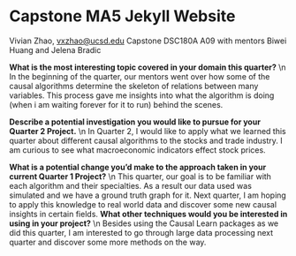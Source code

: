 # Capstone MA5 Jekyll Website
Vivian Zhao, vxzhao@ucsd.edu
Capstone DSC180A A09 with mentors Biwei Huang and Jelena Bradic

**What is the most interesting topic covered in your domain this quarter?** \n
In the beginning of the quarter, our mentors went over how some of the causal algorithms determine the skeleton of relations between many variables. This process gave me insights into what the algorithm is doing (when i am waiting forever for it to run) behind the scenes.

**Describe a potential investigation you would like to pursue for your Quarter 2 Project.** \n
In Quarter 2, I would like to apply what we learned this quarter about different causal algorithms to the stocks and trade industry. I am curious to see what macroeconomic indicators effect stock prices.

**What is a potential change you’d make to the approach taken in your current Quarter 1 Project?** \n
This quarter, our goal is to be familiar with each algorithm and their specialties. As a result our data used was simulated and we have a ground truth graph for it. Next quarter, I am hoping to apply this knowledge to real world data and discover some new causal insights in certain fields.
**What other techniques would you be interested in using in your project?** \n
Besides using the Causal Learn packages as we did this quarter, I am interested to go through large data processing next quarter and discover some more methods on the way. 
